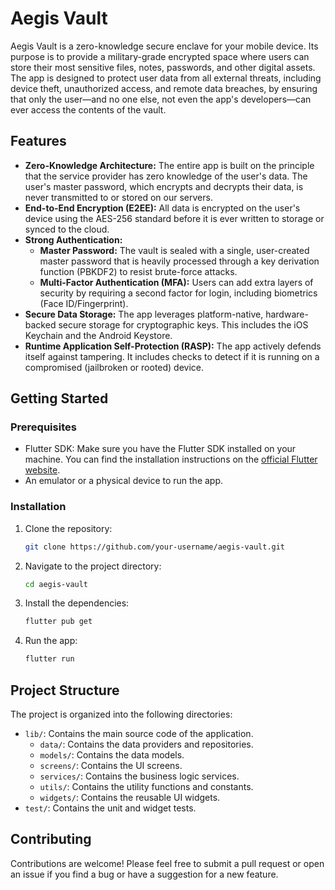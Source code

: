 # Aegis Vault

Aegis Vault is a zero-knowledge secure enclave for your mobile device. Its purpose is to provide a military-grade encrypted space where users can store their most sensitive files, notes, passwords, and other digital assets. The app is designed to protect user data from all external threats, including device theft, unauthorized access, and remote data breaches, by ensuring that only the user—and no one else, not even the app's developers—can ever access the contents of the vault.

## Features

- **Zero-Knowledge Architecture:** The entire app is built on the principle that the service provider has zero knowledge of the user's data. The user's master password, which encrypts and decrypts their data, is never transmitted to or stored on our servers.
- **End-to-End Encryption (E2EE):** All data is encrypted on the user's device using the AES-256 standard before it is ever written to storage or synced to the cloud.
- **Strong Authentication:**
    - **Master Password:** The vault is sealed with a single, user-created master password that is heavily processed through a key derivation function (PBKDF2) to resist brute-force attacks.
    - **Multi-Factor Authentication (MFA):** Users can add extra layers of security by requiring a second factor for login, including biometrics (Face ID/Fingerprint).
- **Secure Data Storage:** The app leverages platform-native, hardware-backed secure storage for cryptographic keys. This includes the iOS Keychain and the Android Keystore.
- **Runtime Application Self-Protection (RASP):** The app actively defends itself against tampering. It includes checks to detect if it is running on a compromised (jailbroken or rooted) device.

## Getting Started

### Prerequisites

- Flutter SDK: Make sure you have the Flutter SDK installed on your machine. You can find the installation instructions on the [official Flutter website](https://flutter.dev/docs/get-started/install).
- An emulator or a physical device to run the app.

### Installation

1. Clone the repository:
   ```bash
   git clone https://github.com/your-username/aegis-vault.git
   ```
2. Navigate to the project directory:
   ```bash
   cd aegis-vault
   ```
3. Install the dependencies:
   ```bash
   flutter pub get
   ```
4. Run the app:
   ```bash
   flutter run
   ```

## Project Structure

The project is organized into the following directories:

- `lib/`: Contains the main source code of the application.
    - `data/`: Contains the data providers and repositories.
    - `models/`: Contains the data models.
    - `screens/`: Contains the UI screens.
    - `services/`: Contains the business logic services.
    - `utils/`: Contains the utility functions and constants.
    - `widgets/`: Contains the reusable UI widgets.
- `test/`: Contains the unit and widget tests.

## Contributing

Contributions are welcome! Please feel free to submit a pull request or open an issue if you find a bug or have a suggestion for a new feature.
